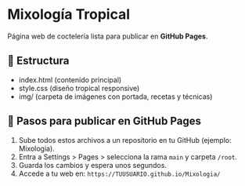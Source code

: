 # Mixología Tropical

Página web de coctelería lista para publicar en **GitHub Pages**.

## 🚀 Estructura
- index.html (contenido principal)
- style.css (diseño tropical responsive)
- img/ (carpeta de imágenes con portada, recetas y técnicas)

## 📌 Pasos para publicar en GitHub Pages
1. Sube todos estos archivos a un repositorio en tu GitHub (ejemplo: Mixologia).
2. Entra a Settings > Pages > selecciona la rama `main` y carpeta `/root`.
3. Guarda los cambios y espera unos segundos.
4. Accede a tu web en: `https://TUUSUARIO.github.io/Mixologia/`
